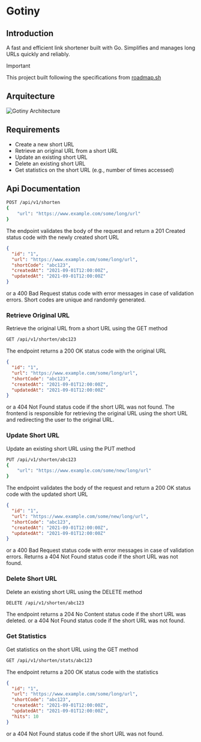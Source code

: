 # Gotiny

## Introduction

A fast and efficient link shortener built with Go.
Simplifies and manages long URLs quickly and reliably.

> [!IMPORTANT]
> This project built following the specifications from [roadmap.sh](https://roadmap.sh/projects/url-shortening-service)

## Arquitecture

![Gotiny Architecture](https://github.com/farbautie/gotiny/blob/main/docs/architecture.png)

## Requirements

- Create a new short URL
- Retrieve an original URL from a short URL
- Update an existing short URL
- Delete an existing short URL
- Get statistics on the short URL (e.g., number of times accessed)

## Api Documentation

```bash
POST /api/v1/shorten
{
    "url": "https://www.example.com/some/long/url"
}
```

The endpoint validates the body of the request and return a
201 Created status code with the newly created short URL

```json
{
  "id": "1",
  "url": "https://www.example.com/some/long/url",
  "shortCode": "abc123",
  "createdAt": "2021-09-01T12:00:00Z",
  "updatedAt": "2021-09-01T12:00:00Z"
}
```

or a 400 Bad Request status code with error messages in case of validation errors.
Short codes are unique and randomly generated.

### Retrieve Original URL

Retrieve the original URL from a short URL using the GET method

```bash
GET /api/v1/shorten/abc123
```

The endpoint returns a 200 OK status code with the original URL

```json
{
  "id": "1",
  "url": "https://www.example.com/some/long/url",
  "shortCode": "abc123",
  "createdAt": "2021-09-01T12:00:00Z",
  "updatedAt": "2021-09-01T12:00:00Z"
}
```

or a 404 Not Found status code if the short URL was not found.
The frontend is responsible for retrieving the original URL
using the short URL and redirecting the user to the original URL.

### Update Short URL

Update an existing short URL using the PUT method

```bash
PUT /api/v1/shorten/abc123
{
    "url": "https://www.example.com/some/new/long/url"
}
```

The endpoint validates the body of the request and return a
200 OK status code with the updated short URL

```json
{
  "id": "1",
  "url": "https://www.example.com/some/new/long/url",
  "shortCode": "abc123",
  "createdAt": "2021-09-01T12:00:00Z",
  "updatedAt": "2021-09-01T12:00:00Z"
}
```

or a 400 Bad Request status code with error messages in case of validation errors.
Returns a 404 Not Found status code if the short URL was not found.

### Delete Short URL

Delete an existing short URL using the DELETE method

```bash
DELETE /api/v1/shorten/abc123
```

The endpoint returns a 204 No Content status code if the short URL was deleted.
or a 404 Not Found status code if the short URL was not found.

### Get Statistics

Get statistics on the short URL using the GET method

```bash
GET /api/v1/shorten/stats/abc123
```

The endpoint returns a 200 OK status code with the statistics

```json
{
  "id": "1",
  "url": "https://www.example.com/some/long/url",
  "shortCode": "abc123",
  "createdAt": "2021-09-01T12:00:00Z",
  "updatedAt": "2021-09-01T12:00:00Z",
  "hits": 10
}
```

or a 404 Not Found status code if the short URL was not found.
